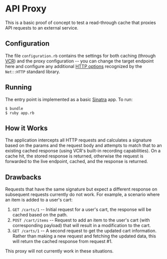 # API Proxy

This is a basic proof of concept to test a read-through cache that proxies API
requests to an external service.

## Configuration

The file `configuration.rb` contains the settings for both caching (through
[VCR](https://github.com/vcr/vcr)) and the proxy configuration -- you can change
 the target endpoint here and configure any additional
[HTTP options](https://ruby-doc.org/stdlib-2.6.3/libdoc/net/http/rdoc/Net/HTTP.html#attribute-method-details)
recognized by the `Net::HTTP` standard library.

## Running

The entry point is implemented as a basic [Sinatra](http://sinatrarb.com/) app.
To run:

```
$ bundle
$ ruby app.rb
```

## How it Works

The application intercepts all HTTP requests and calculates a signature based
on the params and the request body and attempts to match that to an existing
cached response (using VCR's built-in recording capabilities).  On a cache hit,
the stored response is returned, otherwise the request is forwarded to the live
endpoint, cached, and the response is returned.

## Drawbacks

Requests that have the same signature but expect a different response on
subsequent requests currently do not work.  For example, a scenario where an
item is added to a user's cart:

1. `GET /carts/1` -- Initial request for a user's cart, the response will be
cached based on the path.
1. `POST /cart/items` -- Request to add an item to the user's cart (with
corresponding payload) that will result in a modification to the cart.
1. `GET /carts/1` -- A second request to get the updated cart information.
Rather than making a new request and fetching the updated data, this will return
the cached response from request #1.

This proxy will not currently work in these situations.
